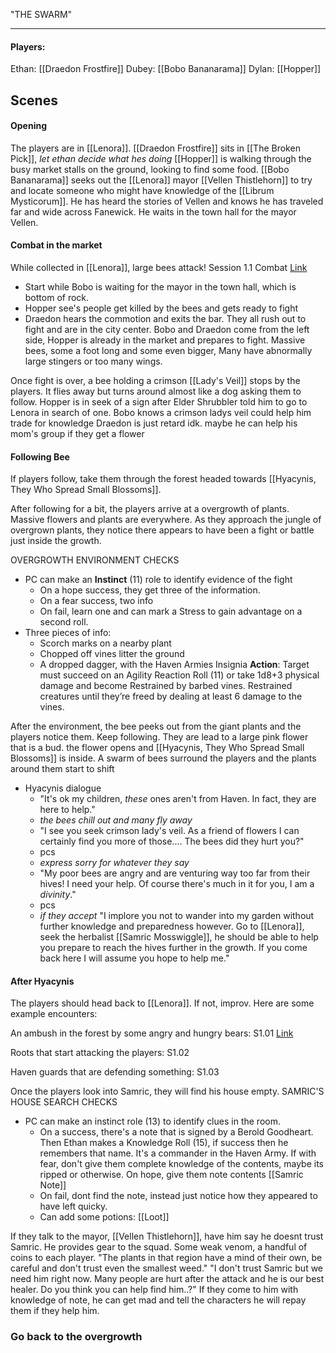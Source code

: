 
"THE SWARM"

----

#### Players:
Ethan: [[Draedon Frostfire]]
Dubey: [[Bobo Bananarama]]
Dylan: [[Hopper]]

## Scenes
#### Opening
The players are in [[Lenora]]. [[Draedon Frostfire]] sits in [[The Broken Pick]], *let ethan decide what hes doing*
[[Hopper]] is walking through the busy market stalls on the ground, looking to find some food.
[[Bobo Bananarama]] seeks out the [[Lenora]] mayor [[Vellen Thistlehorn]] to try and locate someone who might have knowledge of the [[Librum Mysticorum]]. He has heard the stories of Vellen and knows he has traveled far and wide across Fanewick. He waits in the town hall for the mayor Vellen. 

#### Combat in the market
While collected in [[Lenora]], large bees attack! Session 1.1 Combat [Link](https://freshcutgrass.app/)
- Start while Bobo is waiting for the mayor in the town hall, which is bottom of rock.
- Hopper see's people get killed by the bees and gets ready to fight
- Draedon hears the commotion and exits the bar.
They all rush out to fight and are in the city center. 
Bobo and Draedon come from the left side, Hopper is already in the market and prepares to fight.
Massive bees, some a foot long and some even bigger, Many have abnormally large stingers or too many wings. 

Once fight is over, a bee holding a crimson [[Lady's Veil]] stops by the players. It flies away but turns around almost like a dog asking them to follow. 
Hopper is in seek of a sign after Elder Shrubbler told him to go to Lenora in search of one.
Bobo knows a crimson ladys veil could help him trade for knowledge
Draedon is just retard idk. maybe he can help his mom's group if they get a flower

#### Following Bee
If players follow, take them through the forest headed towards [[Hyacynis, They Who Spread Small Blossoms]]. 

After following for a bit, the players arrive at a overgrowth of plants. Massive flowers and plants are everywhere. As they approach the jungle of overgrown plants, they notice there appears to have been a fight or battle just inside the growth. 

OVERGROWTH ENVIRONMENT CHECKS
- PC can make an **Instinct** (11) role to identify evidence of the fight
	- On a hope success, they get three of the information.
	- On a fear success, two info 
	- On fail, learn one and can mark a Stress to gain advantage on a second roll.
- Three pieces of info:
	- Scorch marks on a nearby plant
	- Chopped off vines litter the ground
	- A dropped dagger, with the Haven Armies Insignia
**Action**: Target must succeed on an Agility Reaction Roll (11) or take 1d8+3 physical damage and become Restrained by barbed vines. Restrained creatures until they’re freed by dealing at least 6 damage to the vines.

After the environment, the bee peeks out from the giant plants and the players notice them. Keep following. They are lead to a large pink flower that is a bud. the flower opens and [[Hyacynis, They Who Spread Small Blossoms]] is inside. A swarm of bees surround the players and the plants around them start to shift

- Hyacynis dialogue
	- "It's ok my children, *these* ones aren't from Haven. In fact, they are here to help."
	- *the bees chill out and many fly away*
	- "I see you seek crimson lady's veil. As a friend of flowers I can certainly find you more of those.... The bees did they hurt you?"
	- pcs
	- *express sorry for whatever they say*
	- "My poor bees are angry and are venturing way too far from their hives! I need your help. Of course there's much in it for you, I am a *divinity*."
	- pcs
	- *if they accept* "I implore you not to wander into my garden without further knowledge and preparedness however. Go to [[Lenora]], seek the herbalist [[Samric Mosswiggle]], he should be able to help you prepare to reach the hives further in the growth. If you come back here I will assume you hope to help me."

#### After Hyacynis
The players should head back to [[Lenora]]. If not, improv. Here are some example encounters:

An ambush in the forest by some angry and hungry bears: S1.01 [Link](https://freshcutgrass.app/)

Roots that start attacking the players: S1.02

Haven guards that are defending something: S1.03

Once the players look into Samric, they will find his house empty. 
SAMRIC'S HOUSE SEARCH CHECKS
- PC can make an instinct role (13) to identify clues in the room. 
	- On a success, there's a note that is signed by a Berold Goodheart. Then Ethan makes a Knowledge Roll (15), if success then he remembers that name. It's a commander in the Haven Army. If with fear, don't give them complete knowledge of the contents, maybe its ripped or otherwise. On hope, give them note contents [[Samric Note]]
	- On fail, dont find the note, instead just notice how they appeared to have left quicky. 
	- Can add some potions: [[Loot]]

If they talk to the mayor, [[Vellen Thistlehorn]], have him say he doesnt trust Samric. He provides gear to the squad. Some weak venom, a handful of coins to each player. 
"The plants in that region have a mind of their own, be careful and don't trust even the smallest weed."
"I don't trust Samric but we need him right now. Many people are hurt after the attack and he is our best healer. Do you think you can help find him..?"
If they come to him with knowledge of note, he can get mad and tell the characters he will repay them if they help him. 

### Go back to the overgrowth



